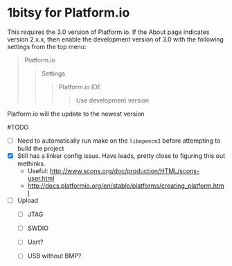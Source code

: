 # 1bitsy for Platform.io 


This requires the 3.0 version of Platform.io. If the About page indicates version 2.x.x, then enable the development version of 3.0 with the following settings from the top menu:

> Platform.io
>> Settings
>>> Platform.io IDE
>>>> Use development version

Platform.io will the update to the newest version

#TODO
- [ ] Need to automatically run make on the `libopencm3` before attempting to build the project
- [X] Still has a linker config issue. Have leads, pretty close to figuring this out methinks. 
	- Useful: http://www.scons.org/doc/production/HTML/scons-user.html
	- http://docs.platformio.org/en/stable/platforms/creating_platform.html
- [ ] Upload
	- [ ] JTAG
	- [ ] SWDIO
	- [ ] Uart?
	- [ ] USB without BMP? 

